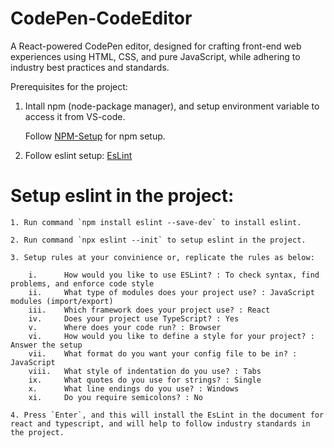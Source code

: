 # CodePen-CodeEditor
 A React-powered CodePen editor, designed for crafting front-end web experiences using HTML, CSS, and pure JavaScript, while adhering to industry best practices and standards.


 Prerequisites for the project:
 1. Intall npm (node-package manager), and setup environment variable to access it from VS-code.
    
    Follow [NPM-Setup](https://nodejs.org/en/learn/getting-started/how-to-install-nodejs) for npm setup.

 2. Follow eslint setup: [EsLint](https://github.com/chauhanaman2748/CodePen-CodeEditor#setup-eslint-in-the-project)

 # Setup eslint in the project:
    
    1. Run command `npm install eslint --save-dev` to install eslint.

    2. Run command `npx eslint --init` to setup eslint in the project.

    3. Setup rules at your convinience or, replicate the rules as below:

        i.      How would you like to use ESLint? : To check syntax, find problems, and enforce code style
        ii.     What type of modules does your project use? : JavaScript modules (import/export)
        iii.    Which framework does your project use? : React
        iv.     Does your project use TypeScript? : Yes
        v.      Where does your code run? : Browser
        vi.     How would you like to define a style for your project? : Answer the setup
        vii.    What format do you want your config file to be in? : JavaScript
        viii.   What style of indentation do you use? : Tabs
        ix.     What quotes do you use for strings? : Single
        x.      What line endings do you use? : Windows
        xi.     Do you require semicolons? : No

    4. Press `Enter`, and this will install the EsLint in the document for react and typescript, and will help to follow industry standards in the project.
